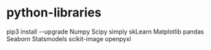 # python-libraries

pip3 install --upgrade Numpy Scipy simply skLearn Matplotlib pandas Seaborn Statsmodels scikit-image openpyxl
